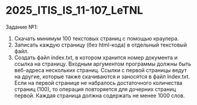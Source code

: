 # 2025_ITIS_IS_11-107_LeTNL

Задание №1:
1. Скачать минимум 100 текстовых страниц с помощью краулера.
2. Записать каждую страницу (без html-кода) в отдельный текстовый файл.
3. Создать файл index.txt, в котором хранится номер документа и ссылка на страницу.
Входным аргументом программы должны быть веб-адреса нескольких страниц.
Ссылки с первой страницы ведут на другие, которые также скачиваются и заносятся в файл index.txt. Если на первой странице не набралось достаточного количества страниц (100), то операция повторяется для дочерних страниц первой.
Каждая страница должна содержать не менее 1000 слов.
